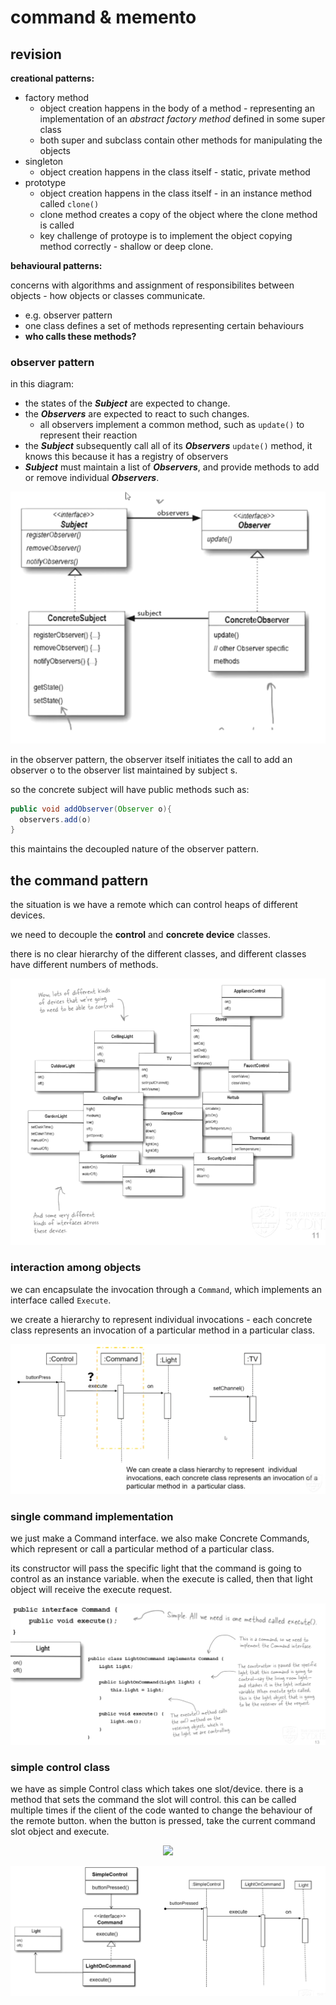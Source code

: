 # command & memento

## revision

**creational patterns:**

- factory method
  - object creation happens in the body of a method - representing an implementation of an _abstract factory method_ defined in some super class
  - both super and subclass contain other methods for manipulating the objects
- singleton
  - object creation happens in the class itself - static, private method
- prototype
  - object creation happens in the class itself - in an instance method called `clone()`
  - clone method creates a copy of the object where the clone method is called
  - key challenge of protoype is to implement the object copying method correctly - shallow or deep clone.

**behavioural patterns:**

concerns with algorithms and assignment of responsibilites between objects - how objects or classes communicate.

- e.g. observer pattern
- one class defines a set of methods representing certain behaviours
- **who calls these methods?**

### observer pattern

in this diagram:

- the states of the **_Subject_** are expected to change.
- the **_Observers_** are expected to react to such changes.
  - all observers implement a common method, such as `update()` to represent their reaction
- the **_Subject_** subsequently call all of its **_Observers_** `update()` method, it knows this because it has a registry of observers
- **_Subject_** must maintain a list of **_Observers_**, and provide methods to add or remove individual **_Observers_**.

<p align="center">
    <img src="https://github.com/infernocadet/soft2201/blob/main/mdgraphics/aa.png" width="auto" height="auto">
</p>

in the observer pattern, the observer itself initiates the call to add an observer o to the observer list maintained by subject s.

so the concrete subject will have public methods such as:

```java
public void addObserver(Observer o){
  observers.add(o)
}
```

this maintains the decoupled nature of the observer pattern.

## the command pattern

the situation is we have a remote which can control heaps of different devices.

we need to decouple the **control** and **concrete device** classes.

there is no clear hierarchy of the different classes, and different classes have different numbers of methods.

<p align="center">
    <img src="https://github.com/infernocadet/soft2201/blob/main/mdgraphics/con.png" width="auto" height="auto">
</p>

### interaction among objects

we can encapsulate the invocation through a `Command`, which implements an interface called `Execute`.

we create a hierarchy to represent individual invocations - each concrete class represents an invocation of a particular method in a particular class.

<p align="center">
    <img src="https://github.com/infernocadet/soft2201/blob/main/mdgraphics/int.png" width="auto" height="auto">
</p>

### single command implementation

we just make a Command interface. we also make Concrete Commands, which represent or call a particular method of a particular class.

its constructor will pass the specific light that the command is going to control as an instance variable. when the execute is called, then that light object will receive the execute request.

<p align="center">
    <img src="https://github.com/infernocadet/soft2201/blob/main/mdgraphics/om.png" width="auto" height="auto">
</p>

### simple control class

we have as simple Control class which takes one slot/device. there is a method that sets the command the slot will control. this can be called multiple times if the client of the code wanted to change the behaviour of the remote button. when the button is pressed, take the current command slot object and execute.

<p align="center">
    <img src="https://github.com/infernocadet/soft2201/blob/main/mdgraphics/asim.png" width="auto" height="auto">
</p>

<p align="center">
    <img src="https://github.com/infernocadet/soft2201/blob/main/mdgraphics/cas.png" width="auto" height="auto">
</p>
